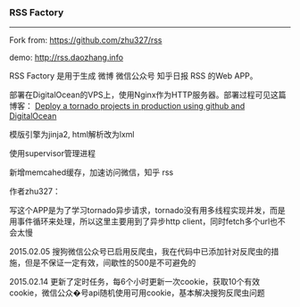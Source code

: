 ### RSS Factory

***

Fork from: <https://github.com/zhu327/rss>

demo: <http://rss.daozhang.info>

RSS Factory 是用于生成 微博 微信公众号 知乎日报 RSS 的Web APP。  

部署在DigitalOcean的VPS上，使用Nginx作为HTTP服务器。部署过程可见这篇博客：
[Deploy a tornado projects in production using github and DigitalOcean](http://daozhang.info/deploy-tornado-with-github-digitalocean/)

模版引擎为jinja2, html解析改为lxml

使用supervisor管理进程

新增memcahed缓存，加速访问微信，知乎 rss  

作者zhu327：

写这个APP是为了学习tornado异步请求，tornado没有用多线程实现并发，而是用事件循环来处理，所以这里主要用到了异步http client，同时fetch多个url也不会太慢

2015.02.05 搜狗微信公众号已启用反爬虫，我在代码中已添加针对反爬虫的措施，但是不保证一定有效，间歇性的500是不可避免的

2015.02.14 更新了定时任务，每6个小时更新一次cookie，获取10个有效cookie，微信公众�号api随机使用可用cookie，基本解决搜狗反爬虫问题
